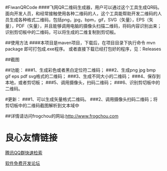 #FiwanQRCode
####飞网QR二维码生成器，用户可以通过这个工具生成QR码。面向开发人员，和经常接触使用各种二维码的人，这个工具能帮助开发二维码的人员生成各种格式二维码，包括png，jpg，bpm，gif，SVG（矢量），EPS（矢量），PDF（矢量），并且能够调用电脑的摄像头扫描二维码，将码内容识别出来；识别剪切板中的二维码，可以将生成的二维复制到剪切板。

##使用方法
####本项目是maven项目，下载后，在项目目录下执行命令  mvn package 即可打包成.exe程序。 或者直接下载已经打包好的程序，见：Releases

##截图
   

##功能：
###1、生成彩色或者黑白定位符二维码；
###2、生成png jpg bmp gif eps pdf svg格式的二维码；
###3、生成不同大小的二维码；
###4、保存到本地，或者剪切板；
###5、调用摄像头，扫码二维码；
###6、识别剪切板中的二维码。

#更新：
###1、可以生成矢量格式二维码。
###2、调用摄像头扫码二维码；将剪切板中的二维码截图解析到文本域中


##详情请访问frogchou的网站:http://www.frogchou.com

 # 良心友情链接

[腾讯QQ群快速检索](http://u.720life.cn/s/8cf73f7c)

[软件免费开发论坛](http://u.720life.cn/s/bbb01dc0)